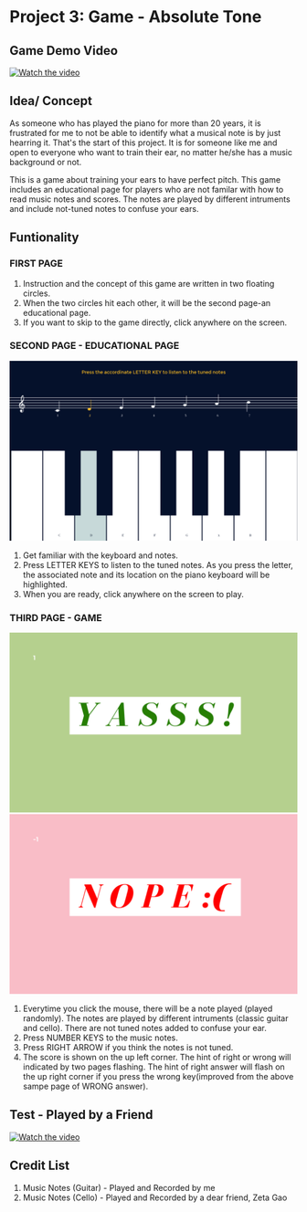 # Project 3: Game - Absolute Tone


## Game Demo Video
[![Watch the video](https://img.youtube.com/vi/vGjws1UALmY/maxresdefault.jpg)](
https://youtu.be/vGjws1UALmY)

## Idea/ Concept 

As someone who has played the piano for more than 20 years, it is frustrated for me to not be able to identify what a musical note is by just hearring it. That's the start of this project. It is for someone like me and open to everyone who want to train their ear, no matter he/she has a music background or not. 

This is a game about training your ears to have perfect pitch. This game includes an educational page for players who are not familar with how to read music notes and scores. The notes are played by different intruments and include not-tuned notes to confuse your ears.

## Funtionality

### FIRST PAGE

1. Instruction and the concept of this game are written in two floating circles.
2. When the two circles hit each other, it will be the second page-an educational page. 
3. If you want to skip to the game directly, click anywhere on the screen.

### SECOND PAGE - EDUCATIONAL PAGE

![pageTwo](page2.png)

1. Get familiar with the keyboard and notes. 
2. Press LETTER KEYS to listen to the tuned notes. As you press the letter, the associated note and its location on the piano keyboard will be highlighted.
3. When you are ready, click anywhere on the screen to play.

### THIRD PAGE - GAME

![win](pageWin.png)
![lose](pageLose.png)

1. Everytime you click the mouse, there will be a note played (played randomly). The notes are played by different intruments (classic guitar and cello). There are not tuned notes added to confuse your ear.
2. Press NUMBER KEYS to the music notes. 
3. Press RIGHT ARROW if you think the notes is not tuned.
4. The score is shown on the up left corner. The hint of right or wrong will indicated by two pages flashing. The hint of right answer will flash on the up right corner if you press the wrong key(improved from the above sampe page of WRONG answer).

## Test - Played by a Friend
[![Watch the video](https://img.youtube.com/vi/pydfspzMf_I/maxresdefault.jpg)](
https://youtu.be/pydfspzMf_I)


## Credit List

1. Music Notes (Guitar) - Played and Recorded by me
2. Music Notes (Cello) - Played and Recorded by a dear friend, Zeta Gao

